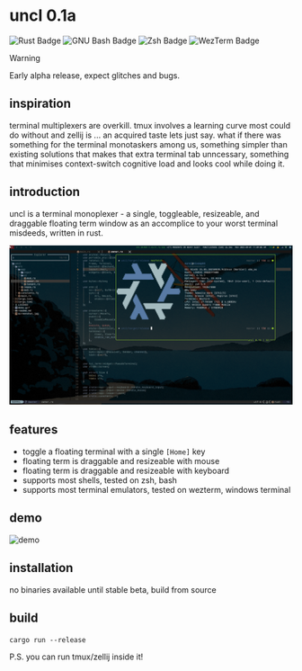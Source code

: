 # uncl 0.1a

![Rust Badge](https://img.shields.io/badge/Rust-000?logo=rust&logoColor=fff&style=flat-square) ![GNU Bash Badge](https://img.shields.io/badge/GNU%20Bash-4EAA25?logo=gnubash&logoColor=fff&style=flat-square) ![Zsh Badge](https://img.shields.io/badge/Zsh-F15A24?logo=zsh&logoColor=fff&style=flat-square) ![WezTerm Badge](https://img.shields.io/badge/WezTerm-4E49EE?logo=wezterm&logoColor=fff&style=flat-square) 

> [!WARNING]
> Early alpha release, expect glitches and bugs.

## inspiration

terminal multiplexers are overkill. tmux involves a learning curve most could do without and zellij is ... an acquired taste lets just say. what if there was something for the terminal monotaskers among us, something simpler than existing solutions that makes that extra terminal tab unncessary, something that minimises context-switch cognitive load and looks cool while doing it.

## introduction

uncl is a terminal monoplexer - a single, toggleable, resizeable, and draggable floating term window as an accomplice to your worst terminal misdeeds, written in rust.

![uncl](screenshot.png)

## features

- toggle a floating terminal with a single `[Home]` key
- floating term is draggable and resizeable with mouse
- floating term is draggable and resizeable with keyboard
- supports most shells, tested on zsh, bash
- supports most terminal emulators, tested on wezterm, windows terminal

## demo 

![demo](demo.gif)

## installation

no binaries available until stable beta, build from source

## build 

`cargo run --release`

P.S. you can run tmux/zellij inside it!

